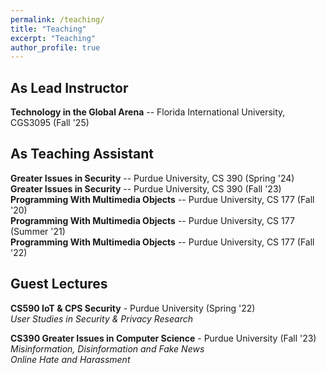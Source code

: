 ```yaml
---
permalink: /teaching/
title: "Teaching"
excerpt: "Teaching"
author_profile: true
---
```


<!-- Google tag (gtag.js) -->
<script async src="https://www.googletagmanager.com/gtag/js?id=G-ZSMV5NQV3R"></script>
<script>
  window.dataLayer = window.dataLayer || [];
  function gtag(){dataLayer.push(arguments);}
  gtag('js', new Date());

  gtag('config', 'G-ZSMV5NQV3R');
</script>

			
As Lead Instructor
--------
**Technology in the Global Arena** -- Florida International University, CGS3095 (Fall '25)  <br>


As Teaching Assistant 
--------
**Greater Issues in Security** -- Purdue University, CS 390 (Spring '24)  <br>
**Greater Issues in Security** -- Purdue University, CS 390 (Fall '23)  <br>
**Programming With Multimedia Objects** -- Purdue University, CS 177 (Fall '20) <br> 
**Programming With Multimedia Objects** -- Purdue University, CS 177 (Summer '21) <br>
**Programming With Multimedia Objects** -- Purdue University, CS 177 (Fall '22)  <br>


Guest Lectures
--------
**CS590 IoT & CPS Security** - Purdue University (Spring '22)  
*User Studies in Security & Privacy Research*

**CS390 Greater Issues in Computer Science** - Purdue University (Fall '23)  
*Misinformation, Disinformation and Fake News*  
*Online Hate and Harassment*  
